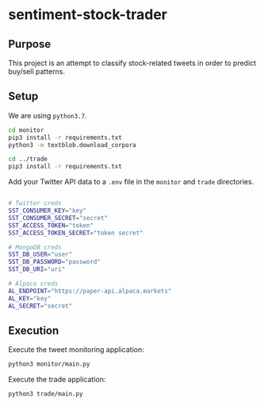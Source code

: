 # sentiment-stock-trader

## Purpose

This project is an attempt to classify stock-related tweets in order to predict buy/sell patterns.

## Setup

We are using `python3.7`.

```bash
cd monitor
pip3 install -r requirements.txt
python3 -m textblob.download_corpora

cd ../trade
pip3 install -r requirements.txt
```

Add your Twitter API data to a `.env` file in the `monitor` and `trade` directories.

```bash

# Twitter creds
SST_CONSUMER_KEY="key"
SST_CONSUMER_SECRET="secret"
SST_ACCESS_TOKEN="token"
SST_ACCESS_TOKEN_SECRET="token secret"

# MongoDB creds
SST_DB_USER="user"
SST_DB_PASSWORD="password"
SST_DB_URI="uri"

# Alpaca creds
AL_ENDPOINT="https://paper-api.alpaca.markets"
AL_KEY="key"
AL_SECRET="secret"

```

## Execution

Execute the tweet monitoring application:

```bash
python3 monitor/main.py
```

Execute the trade application:

```bash
python3 trade/main.py
```
